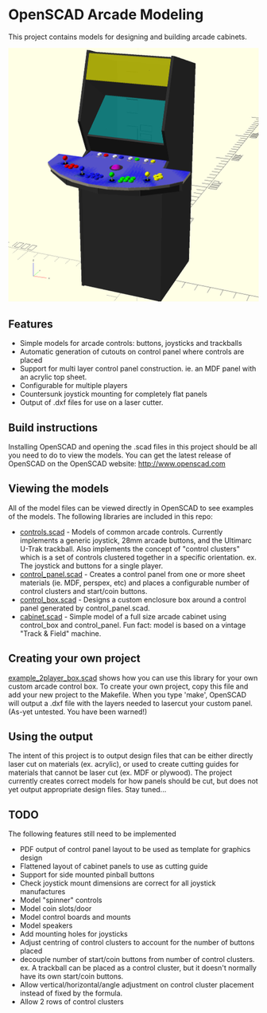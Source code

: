 # OpenSCAD Arcade Modeling

This project contains models for designing and building arcade cabinets.

![Arcade Panel](images/example_cabinet.png)

## Features

- Simple models for arcade controls: buttons, joysticks and trackballs
- Automatic generation of cutouts on control panel where controls are placed
- Support for multi layer control panel construction. ie. an MDF panel with an
  acrylic top sheet.
- Configurable for multiple players
- Countersunk joystick mounting for completely flat panels
- Output of .dxf files for use on a laser cutter.

## Build instructions

Installing OpenSCAD and opening the .scad files in this project should be all you
need to do to view the models.
You can get the latest release of OpenSCAD on the OpenSCAD website:
http://www.openscad.com

## Viewing the models

All of the model files can be viewed directly in OpenSCAD to see
examples of the models. The following libraries are included in this
repo:

- [controls.scad](controls.scad) - Models of common arcade controls.
  Currently implements a generic joystick, 28mm arcade buttons, and the
  Ultimarc U-Trak trackball. Also implements the concept of "control
  clusters" which is a set of controls clustered together in a specific
  orientation. ex. The joystick and buttons for a single player.
- [control_panel.scad](control_panel.scad) - Creates a control panel
  from one or more sheet materials (ie. MDF, perspex, etc) and places a
  configurable number of control clusters and start/coin buttons.
- [control_box.scad](control_box.scad) - Designs a custom enclosure box
  around a control panel generated by control_panel.scad.
- [cabinet.scad](cabinet.scad) - Simple model of a full size arcade
  cabinet using control_box and control_panel. Fun fact: model is based
  on a vintage "Track & Field" machine.

## Creating your own project

[example_2player_box.scad](example_2player_box.scad) shows how you can
use this library for your own custom arcade control box. To create your
own project, copy this file and add your new project to the Makefile.
When you type 'make', OpenSCAD will output a .dxf file with the layers
needed to lasercut your custom panel. (As-yet untested. You have been
warned!)

## Using the output

The intent of this project is to output design files that can be either directly
laser cut on materials (ex. acrylic),
or used to create cutting guides for materials that cannot be laser cut (ex. MDF
or plywood).
The project currently creates correct models for how panels should be cut,
but does not yet output appropriate design files. Stay tuned...

## TODO

The following features still need to be implemented

- PDF output of control panel layout to be used as template for graphics design
- Flattened layout of cabinet panels to use as cutting guide
- Support for side mounted pinball buttons
- Check joystick mount dimensions are correct for all joystick manufactures
- Model "spinner" controls
- Model coin slots/door
- Model control boards and mounts
- Model speakers
- Add mounting holes for joysticks
- Adjust centring of control clusters to account for the number of buttons placed
- decouple number of start/coin buttons from number of control clusters.  ex. A
  trackball can be placed as a control cluster, but it doesn't normally have its
  own start/coin buttons.
- Allow vertical/horizontal/angle adjustment on control cluster placement instead
  of fixed by the formula.
- Allow 2 rows of control clusters
